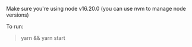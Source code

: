 Make sure you're using node v16.20.0 (you can use nvm to manage node versions)

To run:
> yarn && yarn start